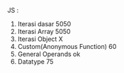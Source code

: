 JS :
1. Iterasi dasar 5050
2. Iterasi Array 5050
3. Iterasi Object X
4. Custom(Anonymous Function) 60
5. General Operands ok
6. Datatype 75

